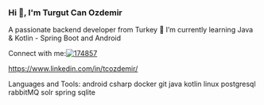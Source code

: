 ### Hi 👋, I'm Turgut Can Ozdemir

A passionate backend developer from Turkey
🌱 I’m currently learning Java & Kotlin - Spring Boot and Android

Connect with me:[![174857](https://user-images.githubusercontent.com/88040794/219344757-fe0e6809-4ce2-4c40-b8df-66e3359f5608.png "LinkedIn")](https://www.linkedin.com/in/tcozdemir/)

https://www.linkedin.com/in/tcozdemir/

Languages and Tools:
android csharp docker git java kotlin linux postgresql rabbitMQ solr spring sqlite
